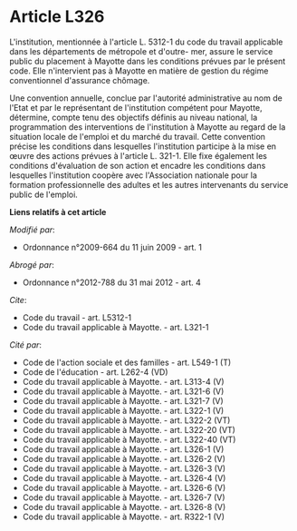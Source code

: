 # Article L326

L'institution, mentionnée à l'article L. 5312-1 du code du travail applicable dans les départements de métropole et d'outre-
mer, assure le service public du placement à Mayotte dans les conditions prévues par le présent code. Elle n'intervient pas à
Mayotte en matière de gestion du régime conventionnel d'assurance chômage. 

Une convention annuelle, conclue par l'autorité administrative au nom de l'Etat et par le représentant de l'institution
compétent pour Mayotte, détermine, compte tenu des objectifs définis au niveau national, la programmation des interventions
de l'institution à Mayotte au regard de la situation locale de l'emploi et du marché du travail. Cette convention précise les
conditions dans lesquelles l'institution participe à la mise en œuvre des actions prévues à l'article L. 321-1. Elle fixe
également les conditions d'évaluation de son action et encadre les conditions dans lesquelles l'institution coopère avec
l'Association nationale pour la formation professionnelle des adultes et les autres intervenants du service public de
l'emploi.

**Liens relatifs à cet article**

_Modifié par_:

  - Ordonnance n°2009-664 du 11 juin 2009 - art. 1

_Abrogé par_:

  - Ordonnance n°2012-788 du 31 mai 2012 - art. 4

_Cite_:

  - Code du travail - art. L5312-1
  - Code du travail applicable à Mayotte. - art. L321-1

_Cité par_:

  - Code de l'action sociale et des familles - art. L549-1 (T)
  - Code de l'éducation - art. L262-4 (VD)
  - Code du travail applicable à Mayotte. - art. L313-4 (V)
  - Code du travail applicable à Mayotte. - art. L321-6 (V)
  - Code du travail applicable à Mayotte. - art. L321-7 (V)
  - Code du travail applicable à Mayotte. - art. L322-1 (V)
  - Code du travail applicable à Mayotte. - art. L322-2 (VT)
  - Code du travail applicable à Mayotte. - art. L322-20 (VT)
  - Code du travail applicable à Mayotte. - art. L322-40 (VT)
  - Code du travail applicable à Mayotte. - art. L326-1 (V)
  - Code du travail applicable à Mayotte. - art. L326-2 (V)
  - Code du travail applicable à Mayotte. - art. L326-3 (V)
  - Code du travail applicable à Mayotte. - art. L326-4 (V)
  - Code du travail applicable à Mayotte. - art. L326-6 (V)
  - Code du travail applicable à Mayotte. - art. L326-7 (V)
  - Code du travail applicable à Mayotte. - art. L326-8 (V)
  - Code du travail applicable à Mayotte. - art. R322-1 (V)
